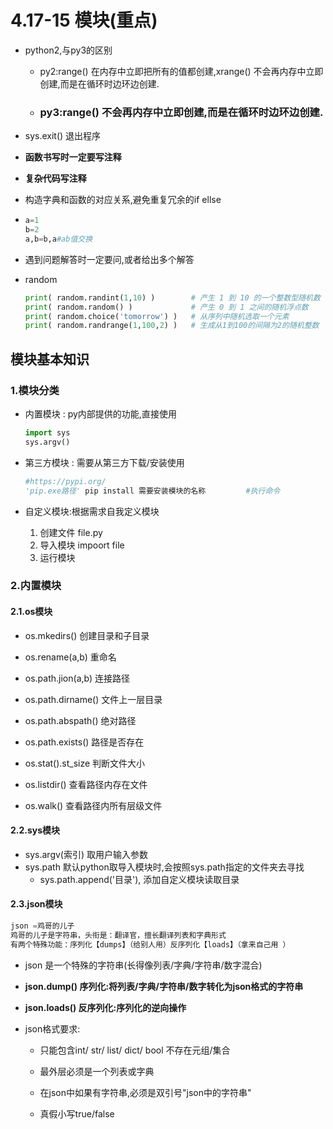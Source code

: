 # 4.17-15 模块(重点)

- python2,与py3的区别

  - py2:range()  在内存中立即把所有的值都创建,xrange()  不会再内存中立即创建,而是在循环时边环边创建.

  - ### py3:range()  不会再内存中立即创建,而是在循环时边环边创建.

- sys.exit()   退出程序

- **函数书写时一定要写注释**

- **复杂代码写注释**

- 构造字典和函数的对应关系,避免重复冗余的if ellse

- ```python
  a=1
  b=2
  a,b=b,a#ab值交换
  ```

- 遇到问题解答时一定要问,或者给出多个解答

- random

  ```python
  print( random.randint(1,10) )        # 产生 1 到 10 的一个整数型随机数  
  print( random.random() )             # 产生 0 到 1 之间的随机浮点数
  print( random.choice('tomorrow') )   # 从序列中随机选取一个元素
  print( random.randrange(1,100,2) )   # 生成从1到100的间隔为2的随机整数
  ```

  

##  模块基本知识

### 1.模块分类

- 内置模块 : py内部提供的功能,直接使用

  ```python
  import sys
  sys.argv()
  ```

- 第三方模块 : 需要从第三方下载/安装使用

  ```python
  #https://pypi.org/
  'pip.exe路径' pip install 需要安装模块的名称			#执行命令
  ```

- 自定义模块:根据需求自我定义模块

  1. 创建文件	file.py
  2. 导入模块        impoort file
  3. 运行模块

### 2.内置模块

#### 2.1.os模块

- os.mkedirs()  创建目录和子目录
- os.rename(a,b)  重命名

- os.path.jion(a,b)  连接路径
- os.path.dirname()  文件上一层目录
- os.path.abspath()  绝对路径
- os.path.exists()  路径是否存在
- os.stat().st_size  判断文件大小
- os.listdir()  查看路径内存在文件
- os.walk()  查看路径内所有层级文件

#### 2.2.sys模块

- sys.argv(索引)  取用户输入参数
- sys.path    默认python取导入模块时,会按照sys.path指定的文件夹去寻找
  - sys.path.append('目录'), 添加自定义模块读取目录

#### 2.3.json模块

```python
json =鸡哥的儿子
鸡哥的儿子是字符串，头衔是：翻译官，擅长翻译列表和字典形式
有两个特殊功能：序列化【dumps】（给别人用）反序列化【loads】（拿来自己用 ）
```



- json    是一个特殊的字符串(长得像列表/字典/字符串/数字混合)

- **json.dump()    序列化:将列表/字典/字符串/数字转化为json格式的字符串**

- **json.loads()    反序列化:序列化的逆向操作**

- json格式要求:

  - 只能包含int/ str/ list/ dict/ bool  不存在元组/集合
  - 最外层必须是一个列表或字典
  - 在json中如果有字符串,必须是双引号"json中的字符串"

  - 真假小写true/false